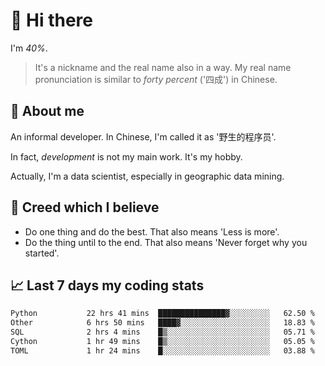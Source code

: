 # 👋 Hi there

I'm *40%*.

> It's a nickname and the real name also in a way.
> My real name pronunciation is similar to *forty percent* ('四成') in Chinese.

## :speech_balloon: About me

An informal developer. In Chinese, I'm called it as '野生的程序员'.

In fact, _development_ is not my main work. It's my hobby.

Actually, I'm a data scientist, especially in geographic data mining.

## :see_no_evil: Creed which I believe

- Do one thing and do the best. That also means 'Less is more'.
- Do the thing until to the end. That also means 'Never forget why you started'.

## :chart_with_upwards_trend: Last 7 days my coding stats

<!--START_SECTION:waka-->

```txt
Python           22 hrs 41 mins  ███████████████▓░░░░░░░░░   62.50 %
Other            6 hrs 50 mins   ████▓░░░░░░░░░░░░░░░░░░░░   18.83 %
SQL              2 hrs 4 mins    █▒░░░░░░░░░░░░░░░░░░░░░░░   05.71 %
Cython           1 hr 49 mins    █▒░░░░░░░░░░░░░░░░░░░░░░░   05.05 %
TOML             1 hr 24 mins    █░░░░░░░░░░░░░░░░░░░░░░░░   03.88 %
```

<!--END_SECTION:waka-->
